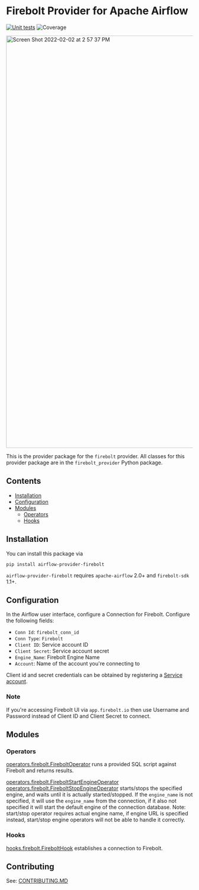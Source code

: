 <!--
 Licensed to the Apache Software Foundation (ASF) under one
 or more contributor license agreements.  See the NOTICE file
 distributed with this work for additional information
 regarding copyright ownership.  The ASF licenses this file
 to you under the Apache License, Version 2.0 (the
 "License"); you may not use this file except in compliance
 with the License.  You may obtain a copy of the License at

   http://www.apache.org/licenses/LICENSE-2.0

 Unless required by applicable law or agreed to in writing,
 software distributed under the License is distributed on an
 "AS IS" BASIS, WITHOUT WARRANTIES OR CONDITIONS OF ANY
 KIND, either express or implied.  See the License for the
 specific language governing permissions and limitations
 under the License.
 -->

# Firebolt Provider for Apache Airflow

[![Unit tests](https://github.com/firebolt-db/airflow-provider-firebolt/actions/workflows/pull-request.yml/badge.svg)](https://github.com/firebolt-db/airflow-provider-firebolt/actions/workflows/pull-request.yml)
![Coverage](https://img.shields.io/endpoint?url=https://gist.githubusercontent.com/yuryfirebolt/22e274394fed6421b6f5d5a2c8016fa3/raw/firebolt-airflow-provider-coverage.json
)


<img width="1114" alt="Screen Shot 2022-02-02 at 2 57 37 PM" src="https://user-images.githubusercontent.com/7674553/152251803-427f45b5-2160-4434-9f3e-431db4d3e79e.png">

This is the provider package for the `firebolt` provider. All classes for this provider package are in the `firebolt_provider` Python package.

## Contents

- <a href="#installation">Installation</a>[]()
- <a href="#configuration">Configuration</a>[]()
- <a href="#modules">Modules</a>[]()
    - <a href="#operators">Operators</a>[]()
    - <a href="#hooks">Hooks</a>[]()


<a id="installation"></a>
## Installation

You can install this package via

```shell
pip install airflow-provider-firebolt
```

`airflow-provider-firebolt` requires `apache-airflow` 2.0+ and `firebolt-sdk` 1.1+.


<a id="configuration"></a>
## Configuration

In the Airflow user interface, configure a Connection for Firebolt. Configure the following fields:

* `Conn Id`: `firebolt_conn_id`
* `Conn Type`: `Firebolt`
* `Client ID`: Service account ID
* `Client Secret`: Service account secret
* `Engine_Name`: Firebolt Engine Name
* `Account`: Name of the account you're connecting to

Client id and secret credentials can be obtained by registering a [Service account](https://docs.firebolt.io/godocs/Guides/managing-your-organization/service-accounts.html#manage-service-accounts).

### Note
If you're accessing Firebolt UI via `app.firebolt.io` then use Username and Password instead of Client ID and Client Secret to connect.

<a id="modules"></a>
## Modules


<a id="operators"></a>
### Operators

[operators.firebolt.FireboltOperator](https://github.com/firebolt-db/airflow-provider-firebolt/blob/main/firebolt_provider/operators/firebolt.py) runs a provided SQL script against Firebolt and returns results.

[operators.firebolt.FireboltStartEngineOperator](https://github.com/firebolt-db/airflow-provider-firebolt/blob/main/firebolt_provider/operators/firebolt.py)
[operators.firebolt.FireboltStopEngineOperator](https://github.com/firebolt-db/airflow-provider-firebolt/blob/main/firebolt_provider/operators/firebolt.py) starts/stops the specified engine, and waits until it is actually started/stopped. If the `engine_name` is not specified, it will use the `engine_name` from the connection, if it also not specified it will start the default engine of the connection database. Note: start/stop operator requires actual engine name, if engine URL is specified instead, start/stop engine operators will not be able to handle it correctly.




<a id="hooks"></a>
### Hooks

[hooks.firebolt.FireboltHook](https://github.com/firebolt-db/airflow-provider-firebolt/blob/main/firebolt_provider/hooks/firebolt.py) establishes a connection to Firebolt.

## Contributing

See: [CONTRIBUTING.MD](https://github.com/firebolt-db/airflow-provider-firebolt/tree/main/CONTRIBUTING.MD)
